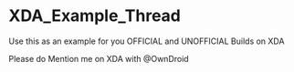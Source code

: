 # XDA_Example_Thread

Use this as an example for you OFFICIAL and UNOFFICIAL Builds on XDA

Please do Mention me on XDA with @OwnDroid

